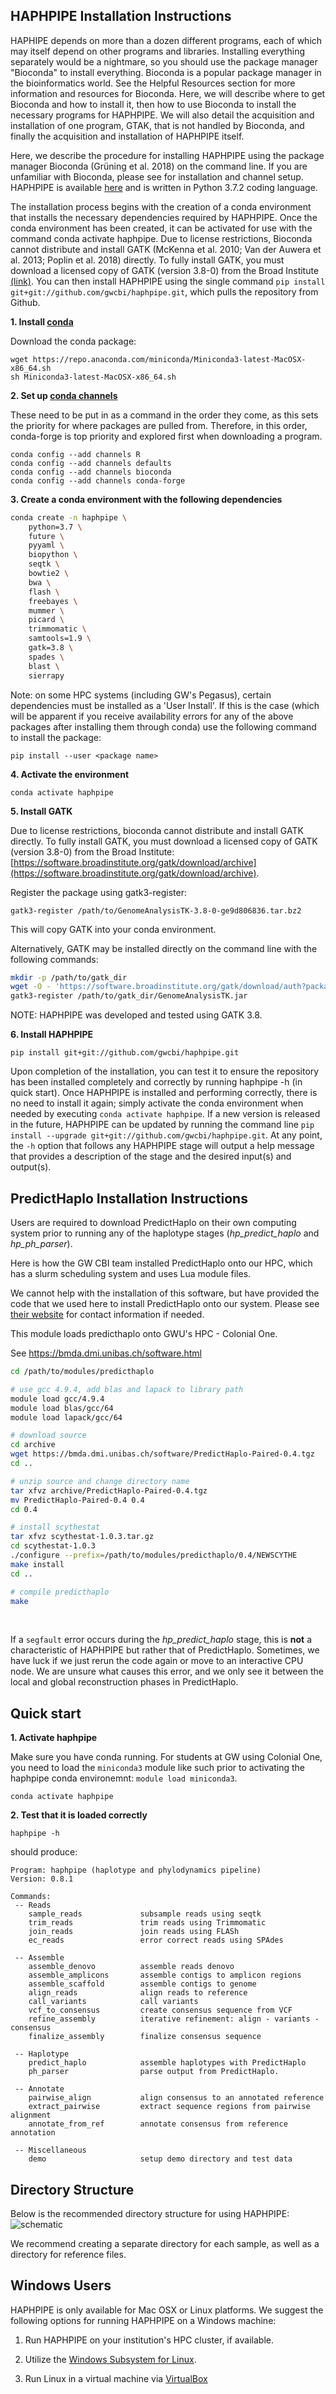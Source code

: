 ## HAPHPIPE Installation Instructions

HAPHIPE depends on more than a dozen different programs, each of which may itself depend on other programs and libraries. Installing everything separately would be a nightmare, so you should use the package manager "Bioconda" to install everything. Bioconda is a popular package manager in the bioinformatics world. See the Helpful Resources section for more information and resources for Bioconda. Here, we will describe where to get Bioconda and how to install it, then how to use Bioconda to install the necessary programs for HAPHPIPE. We will also detail the acquisition and installation of one program, GTAK, that is not handled by Bioconda, and finally the acquisition and installation of HAPHPIPE itself.

Here, we describe the procedure for installing HAPHPIPE using the package manager Bioconda (Grüning et al. 2018) on the command line. If you are unfamiliar with Bioconda, please see [](https://bioconda.github.io) for installation and channel setup. HAPHPIPE is available [here](https://github.com/gwcbi/haphpipe) and is written in Python 3.7.2 coding language. 

The installation process begins with the creation of a conda environment that installs the necessary dependencies required by HAPHPIPE. Once the conda environment has been created, it can be activated for use with the command conda activate haphpipe. Due to license restrictions, Bioconda cannot distribute and install GATK (McKenna et al. 2010; Van der Auwera et al. 2013; Poplin et al. 2018) directly. To fully install GATK, you must download a licensed copy of GATK (version 3.8-0) from the Broad Institute [(link)](https://software.broadinstitute.org/gatk/download/archive). You can then install HAPHPIPE using the single command `pip install git+git://github.com/gwcbi/haphpipe.git`, which pulls the repository from Github.


__1. Install [conda](https://bioconda.github.io/user/install.html#set-up-channels)__

Download the conda package:

```
wget https://repo.anaconda.com/miniconda/Miniconda3-latest-MacOSX-x86_64.sh
sh Miniconda3-latest-MacOSX-x86_64.sh
```

__2. Set up [conda channels](https://bioconda.github.io/user/install.html#set-up-channels)__

These need to be put in as a command in the order they come, as this sets the priority for where packages are pulled from. Therefore, in this order, conda-forge is top priority and explored first when downloading a program.

```
conda config --add channels R
conda config --add channels defaults
conda config --add channels bioconda
conda config --add channels conda-forge
```

__3. Create a conda environment with the following dependencies__

```bash
conda create -n haphpipe \
    python=3.7 \
    future \
    pyyaml \
    biopython \
    seqtk \
    bowtie2 \
    bwa \
    flash \
    freebayes \
    mummer \
    picard \
    trimmomatic \
    samtools=1.9 \
    gatk=3.8 \
    spades \
    blast \
    sierrapy

```

Note: on some HPC systems (including GW's Pegasus), certain dependencies must be installed as a 'User Install'. If this is the case (which will be apparent if you receive availability errors for any of the above packages after installing them through conda) use the following command to install the package:
```
pip install --user <package name>
````

__4. Activate the environment__

```
conda activate haphpipe
```

__5. Install GATK__

Due to license restrictions, bioconda cannot distribute
and install GATK directly. To fully install GATK, you must
download a licensed copy of GATK (version 3.8-0) from the Broad Institute:
[https://software.broadinstitute.org/gatk/download/archive](https://software.broadinstitute.org/gatk/download/archive).

Register the package using gatk3-register:

```
gatk3-register /path/to/GenomeAnalysisTK-3.8-0-ge9d806836.tar.bz2
```

This will copy GATK into your conda environment.

Alternatively, GATK may be installed directly on the command line with the following commands:

```bash
mkdir -p /path/to/gatk_dir
wget -O - 'https://software.broadinstitute.org/gatk/download/auth?package=GATK-archive&version=3.6-0-g89b7209' | tar -xjvC /path/to/gatk_dir
gatk3-register /path/to/gatk_dir/GenomeAnalysisTK.jar
```


NOTE: HAPHPIPE was developed and tested using GATK 3.8.

__6. Install HAPHPIPE__

```
pip install git+git://github.com/gwcbi/haphpipe.git
```

Upon completion of the installation, you can test it to ensure the repository has been installed completely and correctly by running haphpipe -h (in quick start). Once HAPHPIPE is installed and performing correctly, there is no need to install it again; simply activate the conda environment when needed by executing `conda activate haphpipe`. If a new version is released in the future, HAPHPIPE can be updated by running the command line `pip install --upgrade git+git://github.com/gwcbi/haphpipe.git`. At any point, the `-h` option that follows any HAPHPIPE stage will output a help message that provides a description of the stage and the desired input(s) and output(s).

## PredictHaplo Installation Instructions

Users are required to download PredictHaplo on their own computing system prior to running any of the haplotype stages (_hp_predict_haplo_ and _hp_ph_parser_).

Here is how the GW CBI team installed PredictHaplo onto our HPC, which has a slurm scheduling system and uses Lua module files.

We cannot help with the installation of this software, but have provided the code that we used here to install PredictHaplo onto our system. Please see [their website](https://bmda.dmi.unibas.ch/software.html) for contact information if needed.

This module loads predicthaplo onto GWU's HPC - Colonial One. 

See https://bmda.dmi.unibas.ch/software.html

```bash
cd /path/to/modules/predicthaplo

# use gcc 4.9.4, add blas and lapack to library path
module load gcc/4.9.4
module load blas/gcc/64
module load lapack/gcc/64

# download source
cd archive
wget https://bmda.dmi.unibas.ch/software/PredictHaplo-Paired-0.4.tgz
cd ..

# unzip source and change directory name
tar xfvz archive/PredictHaplo-Paired-0.4.tgz
mv PredictHaplo-Paired-0.4 0.4
cd 0.4

# install scythestat
tar xfvz scythestat-1.0.3.tar.gz
cd scythestat-1.0.3
./configure --prefix=/path/to/modules/predicthaplo/0.4/NEWSCYTHE
make install
cd ..

# compile predicthaplo
make
```

<br/>

If a `segfault` error occurs during the _hp_predict_haplo_ stage, this is **not** a characteristic of HAPHPIPE but rather that of PredictHaplo. Sometimes, we have luck if we just rerun the code again or move to an interactive CPU node. We are unsure what causes this error, and we only see it between the local and global reconstruction phases in PredictHaplo.


## Quick start

__1. Activate haphpipe__

Make sure you have conda running.
For students at GW using Colonial One, you need to load the `miniconda3` module like such prior to activating the haphpipe conda environemnt: 
`module load miniconda3`.

```
conda activate haphpipe
```

__2. Test that it is loaded correctly__

```
haphpipe -h
```

should produce:

```
Program: haphpipe (haplotype and phylodynamics pipeline)
Version: 0.8.1

Commands:
 -- Reads
    sample_reads             subsample reads using seqtk
    trim_reads               trim reads using Trimmomatic
    join_reads               join reads using FLASh
    ec_reads                 error correct reads using SPAdes

 -- Assemble
    assemble_denovo          assemble reads denovo
    assemble_amplicons       assemble contigs to amplicon regions
    assemble_scaffold        assemble contigs to genome
    align_reads              align reads to reference
    call_variants            call variants
    vcf_to_consensus         create consensus sequence from VCF
    refine_assembly          iterative refinement: align - variants - consensus
    finalize_assembly        finalize consensus sequence

 -- Haplotype
    predict_haplo            assemble haplotypes with PredictHaplo
    ph_parser                parse output from PredictHaplo.

 -- Annotate
    pairwise_align           align consensus to an annotated reference
    extract_pairwise         extract sequence regions from pairwise alignment
    annotate_from_ref        annotate consensus from reference annotation

 -- Miscellaneous
    demo                     setup demo directory and test data
```

## Directory Structure

Below is the recommended directory structure for using HAPHPIPE:
![schematic](img/Directory_fig1.png)

We recommend creating a separate directory for each sample, as well as a directory for reference files.

## Windows Users

HAPHPIPE is only available for Mac OSX or Linux platforms. We suggest the following options for running HAPHPIPE on a Windows machine:

1. Run HAPHPIPE on your institution's HPC cluster, if available. 

2. Utilize the [Windows Subsystem for Linux](https://docs.microsoft.com/en-us/windows/wsl/install-win10).

3. Run Linux in a virtual machine via [VirtualBox](https://www.virtualbox.org)
